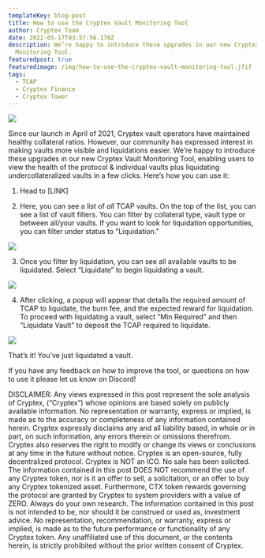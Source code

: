 ```yaml
---
templateKey: blog-post
title: How to use the Cryptex Vault Monitoring Tool
author: Cryptex Team
date: 2022-05-17T03:57:56.178Z
description: We’re happy to introduce these upgrades in our new Cryptex Vault
  Monitoring Tool.
featuredpost: true
featuredimage: /img/how-to-use-the-cryptex-vault-monitoring-tool.jfif
tags:
  - TCAP
  - Cryptex Finance
  - Cryptex Tower
---
```

![](/img/how-to-use-the-cryptex-vault-monitoring-tool.jfif)

Since our launch in April of 2021, Cryptex vault operators have maintained healthy collateral ratios. However, our community has expressed interest in making vaults more visible and liquidations easier. We’re happy to introduce these upgrades in our new Cryptex Vault Monitoring Tool, enabling users to view the health of the protocol & individual vaults plus liquidating undercollateralized vaults in a few clicks. Here’s how you can use it:

1. Head to \[LINK]

2. Here, you can see a list of *all* TCAP vaults. On the top of the list, you can see a list of vault filters. You can filter by collateral type, vault type or between all/your vaults. If you want to look for liquidation opportunities, you can filter under status to “Liquidation.”

![](/img/v1.png)

3. Once you filter by liquidation, you can see all available vaults to be liquidated. Select “Liquidate” to begin liquidating a vault.

![](/img/v2.png)

4. After clicking, a popup will appear that details the required amount of TCAP to liquidate, the burn fee, and the expected reward for liquidation. To proceed with liquidating a vault, select “Min Required” and then “Liquidate Vault” to deposit the TCAP required to liquidate.

![](/img/v3.png)

That’s it! You’ve just liquidated a vault.

If you have any feedback on how to improve the tool, or questions on how to use it please let us know on Discord!

DISCLAIMER: Any views expressed in this post represent the sole analysis of Cryptex, (“Cryptex”) whose opinions are based solely on publicly available information. No representation or warranty, express or implied, is made as to the accuracy or completeness of any information contained herein. Cryptex expressly disclaims any and all liability based, in whole or in part, on such information, any errors therein or omissions therefrom. Cryptex also reserves the right to modify or change its views or conclusions at any time in the future without notice. Cryptex is an open-source, fully decentralized protocol. Cryptex is NOT an ICO. No sale has been solicited. The information contained in this post DOES NOT recommend the use of any Cryptex token, nor is it an offer to sell, a solicitation, or an offer to buy any Cryptex tokenized asset. Furthermore, CTX token rewards governing the protocol are granted by Cryptex to system providers with a value of ZERO. Always do your own research. The information contained in this post is not intended to be, nor should it be construed or used as, investment advice. No representation, recommendation, or warranty, express or implied, is made as to the future performance or functionality of any Cryptex token. Any unaffiliated use of this document, or the contents herein, is strictly prohibited without the prior written consent of Cryptex.